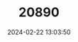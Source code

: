 ---
title: "20890"
category: "Strigocuscus celebensis"
draft: false
date: 2024-02-22 13:03:50
languages:
  English: ["Little Celebes Cuscus", "Small Cuscus", "Small Sulawesi Cuscus"]
  French: ["Petit Couscous De Célèbes"]
---